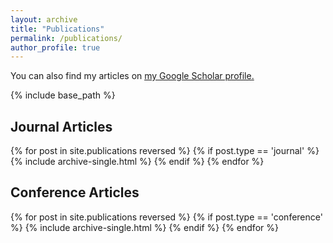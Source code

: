 ```yaml
---
layout: archive
title: "Publications"
permalink: /publications/
author_profile: true
---
```


You can also find my articles on <u><a href="{{author.googlescholar}}">my Google Scholar profile</a>.</u>

{% include base_path %}

<h2>Journal Articles</h2>
{% for post in site.publications reversed %}
  {% if post.type == 'journal' %}
    {% include archive-single.html %}
  {% endif %}
{% endfor %}

<h2>Conference Articles</h2>
{% for post in site.publications reversed %}
  {% if post.type == 'conference' %}
    {% include archive-single.html %}
  {% endif %}
{% endfor %}
